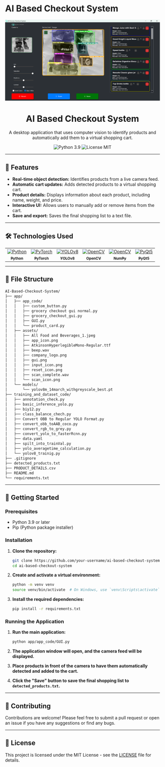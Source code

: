 # AI Based Checkout System

<p align="center">
  <img src="app/assets/gui.png" alt="AI Based Checkout System"/>
</p>

<h1 align="center">AI Based Checkout System</h1>

<p align="center">
    A desktop application that uses computer vision to identify products and automatically add them to a virtual shopping cart.
</p>

<p align="center">
    <img src="https://img.shields.io/badge/python-3.9-blue.svg" alt="Python 3.9">
    <img src="https://img.shields.io/badge/license-MIT-blue.svg" alt="License MIT">
</p>

---

## 🌟 Features

- **Real-time object detection:** Identifies products from a live camera feed.
- **Automatic cart updates:** Adds detected products to a virtual shopping cart.
- **Product details:** Displays information about each product, including name, weight, and price.
- **Interactive UI:** Allows users to manually add or remove items from the cart.
- **Save and export:** Saves the final shopping list to a text file.

---

## 🛠️ Technologies Used

<table>
  <tr>
    <td align="center">
      <a href="https://www.python.org/">
        <img src="https://github.com/user-attachments/assets/89399626-858c-42c2-a58e-17f1b8275b8c" alt="Python" width="50">
        <br>
        <sub><b>Python</b></sub>
      </a>
    </td>
    <td align="center">
      <a href="https://pytorch.org/">
        <img src="https://github.com/user-attachments/assets/e7a7e24b-c1a7-411a-811a-3bc2c611e4a9" alt="PyTorch" width="50">
        <br>
        <sub><b>PyTorch</b></sub>
      </a>
    </td>
    <td align="center">
      <a href="https://github.com/ultralytics/yolov5">
        <img src="https://github.com/user-attachments/assets/41305eda-53c9-4517-95f6-332233e5e29f" alt="YOLOv8" width="50">
        <br>
        <sub><b>YOLOv8</b></sub>
      </a>
    </td>
    <td align="center">
      <a href="https://opencv.org/">
        <img src="https://github.com/user-attachments/assets/a294518c-f8a6-4b6f-8b2c-27d1e94a76b2" alt="OpenCV" width="50">
        <br>
        <sub><b>OpenCV</b></sub>
      </a>
    </td>
    <td align="center">
      <a href="https.cv.org/">
        <img src="https://github.com/user-attachments/assets/a294518c-f8a6-4b6f-8b2c-27d1e94a76b2" alt="OpenCV" width="50">
        <br>
        <sub><b>NumPy</b></sub>
      </a>
    </td>
    <td align="center">
      <a href="https://www.qt.io/qt-for-python">
        <img src="https://github.com/user-attachments/assets/01a3a07c-3f6a-4b7e-8b3a-3c3a3d3a3d3a" alt="PyQt5" width="50">
        <br>
        <sub><b>PyQt5</b></sub>
      </a>
    </td>
  </tr>
</table>

---

## 📁 File Structure

```
AI-Based-Checkout-System/
├── app/
│   ├── app_code/
│   │   ├── custom_button.py
│   │   ├── grocery checkout gui normal.py
│   │   ├── grocery_checkout_gui.py
│   │   ├── GUI.py
│   │   └── product_card.py
│   ├── assets/
│   │   ├── All Food and Beverages_1.jpeg
│   │   ├── app_icon.png
│   │   ├── AtkinsonHyperlegibleMono-Regular.ttf
│   │   ├── beep.wav
│   │   ├── company_logo.png
│   │   ├── gui.png
│   │   ├── input_icon.png
│   │   ├── reset_icon.png
│   │   ├── scan_complete.wav
│   │   └── scan_icon.png
│   └── models/
│       └── yolov8m_14march_withgreyscale_best.pt
├── training_and_dataset_code/
│   ├── annotation_check.py
│   ├── basic_inference_yolo.py
│   ├── biy12.py
│   ├── class_balance_chech.py
│   ├── Convert OBB to Regular YOLO Format.py
│   ├── convert_obb_toAAB_coco.py
│   ├── convert_rgb_to_grey.py
│   ├── convert_yolo_to_fasterRcnn.py
│   ├── data.yaml
│   ├── spilt_into_trainVal.py
│   ├── yolo_averagetime_calculation.py
│   └── yolov8_trainig.py
├── .gitignore
├── detected_products.txt
├── PRODUCT_DETAILS.csv
├── README.md
└── requirements.txt
```

---

## 🚀 Getting Started

### Prerequisites

- Python 3.9 or later
- Pip (Python package installer)

### Installation

1. **Clone the repository:**

   ```bash
   git clone https://github.com/your-username/ai-based-checkout-system.git
   cd ai-based-checkout-system
   ```

2. **Create and activate a virtual environment:**

   ```bash
   python -m venv venv
   source venv/bin/activate  # On Windows, use `venv\Scripts\activate`
   ```

3. **Install the required dependencies:**

   ```bash
   pip install -r requirements.txt
   ```

### Running the Application

1. **Run the main application:**

   ```bash
   python app/app_code/GUI.py
   ```

2. **The application window will open, and the camera feed will be displayed.**

3. **Place products in front of the camera to have them automatically detected and added to the cart.**

4. **Click the "Save" button to save the final shopping list to `detected_products.txt`.**

---

## 🤝 Contributing

Contributions are welcome! Please feel free to submit a pull request or open an issue if you have any suggestions or find any bugs.

---

## 📄 License

This project is licensed under the MIT License - see the [LICENSE](LICENSE) file for details.